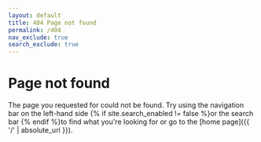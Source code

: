 ```yaml
---
layout: default
title: 404 Page not found
permalink: /404
nav_exclude: true
search_exclude: true
---
```


# Page not found

The page you requested for could not be found. Try using the navigation bar on the left-hand side {% if site.search_enabled != false %}or the search bar {% endif %}to find what you're looking for or go to the [home page]({{ '/' | absolute_url }}).
